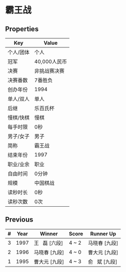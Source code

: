 # 霸王战

## Properties

| Key | Value |
| --- | ----- |
| 个人/团体 | 个人 |
| 冠军 | 40,000人民币 |
| 决赛 | 非挑战赛决赛 |
| 决赛番数 | 7番胜负 |
| 创办年份 | 1994 |
| 单人/双人 | 单人 |
| 后继 | 乐百氏杯 |
| 慢棋/快棋 | 慢棋 |
| 每手时限 | 0秒 |
| 男子/女子 | 男子 |
| 简称 | 霸王战 |
| 结束年份 | 1997 |
| 职业/业余 | 职业 |
| 自由时间 | 0分钟 |
| 规模 | 中国棋战 |
| 读秒时长 | 0秒 |
| 读秒次数 | 0次 |

## Previous

| # | Year | Winner | Score | Runner Up |
| --- | --- | --- | --- | --- |
| 3 | 1997 | 王   磊 [六段] | 4 ~ 2 | 马晓春 [九段] |
| 2 | 1996 | 马晓春 [九段] | 4 ~ 0 | 曹大元 [九段] |
| 1 | 1995 | 曹大元 [九段] | 4 ~ 3 | 俞   斌 [九段] |

